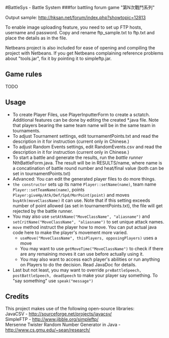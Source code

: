 #BattleSys - Battle System 
###for battling forum game "第N次戰鬥系列"

Output sample: http://hksan.net/forum/index.php?showtopic=12813

To enable image uploading feature, you need to set up FTP hosts, username and password. Copy and rename ftp_sample.txt to ftp.txt and place the details as in the file.

Netbeans project is also included for ease of opening and compiling the project with Netbeans. If you get Netbeans complaining reference problems about "tools.jar", fix it by pointing it to simpleftp.jar.

## Game rules

TODO

## Usage

- To create Player Files, use PlayerInputterForm to create a sctatch. Additional features can be done by editing the created *.java file. Note that players bearing the same team name will be in the same team in tournaments.
- To adjust Tournament settings, edit tournamentPoints.txt and read the description in it for instruction (current only in Chinese.)
- To adjust Random Events settings, edit RandomEvents.csv and read the description in it for instruction (current only in Chinese.)
- To start a battle and generate the results, run the _battle runner_ NthBattleForm.java. The result will be in RESULTS/name, where name is a concatination of battle round number and heat/final value (both can be set in tournamentPoints.txt)
- Advanced: You can edit the generated player files to do more things.
- `the constructor` sets up its name `Player::setName(name)`, team name `Player::setTeamName(name)`, points `Player:giveHp/Atk/Def/Spd/MorPoint(point)` and moves `buyAtk(moveClassName)` it can use. Note that if this setting exceeds number of point allowed (as set in tournamentPoints.txt), the file will get rejected by the battle runner.
- You may also use `setAtkName("MoveClassName", "aliasname")` and `setCritName("MoveClassName", "aliasname")` to set unique attack names.
- `move` method instruct the player how to move. You can put actual java code here to make the player's movement more varied.
  - `useMove("MoveClassName", thisPlayers, opposingPlayers)` uses a move
  - You may want to use `getMoveTime("MoveClassName")` to check if there are any remaining moves it can use before actually using it.
  - You may also want to access each player's abilities or run anything on Players to do the decision. Read JavaDoc for details.
- Last but not least, you may want to override `preBattleSpeech, postBattleSpeech, deadSpeech` to make your player say something. To "say something" use `speak("message")`

## Credits

This project makes use of the following open-source libraries:    
JavaCSV - http://sourceforge.net/projects/javacsv/    
SimpleFTP - http://www.jibble.org/simpleftp/    
Mersenne Twister Random Number Generator in Java - http://www.cs.gmu.edu/~sean/research/
